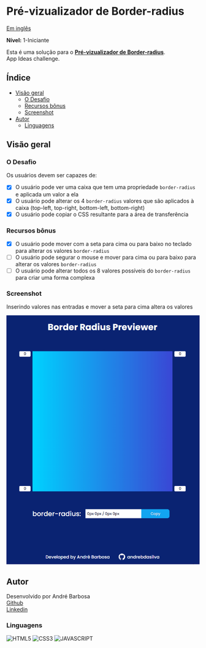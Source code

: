 # Pré-vizualizador de Border-radius
<p align="left">
	<a href="/README.md">Em inglês</a>   
</p>

**Nível:** 1-Iniciante

Esta é uma solução para o **[Pré-vizualizador de Border-radius](https://github.com/florinpop17/app-ideas/blob/master/Projects/1-Beginner/Border-Radius-Previewer.md)**.  
App Ideas challenge.

## Índice

- [Visão geral](#visão-geral)
  - [O Desafio](#o-desafio) 
  - [Recursos bônus](#recursos-bônus)
  - [Screenshot](#screenshot)
- [Autor](#autor)
  - [Linguagens](#linguagens)
## Visão geral

### O Desafio

Os usuários devem ser capazes de:  
- [x] O usuário pode ver uma caixa que tem uma propriedade `border-radius` e aplicada um valor a ela
- [x] O usuário pode alterar os 4 `border-radius` valores que são aplicados à caixa (top-left, top-right, bottom-left, bottom-right)
- [x] O usuário pode copiar o CSS resultante para a área de transferência

### Recursos bônus
- [x] O usuário pode mover com a seta para cima ou para baixo no teclado para alterar os valores `border-radius`  
- [ ] O usuário pode segurar o mouse e mover para cima ou para baixo para alterar os valores `border-radius`  
- [ ] O usuário pode alterar todos os 8 valores possíveis do `border-radius` para criar uma forma complexa

### Screenshot

Inserindo valores nas entradas e mover a seta para cima altera os valores 

![](/screenshot/screencapture.gif)

## Autor

Desenvolvido por André Barbosa  
[Github](https://github.com/andrebdasilva)  
[Linkedin](https://www.linkedin.com/in/andr%C3%A9-barbosa-501502247)

### Linguagens
![HTML5](https://img.shields.io/badge/HTML5-E34F26?style=for-the-badge&logo=html5&logoColor=white)
![CSS3](https://img.shields.io/badge/CSS3-1572B6?style=for-the-badge&logo=css3&logoColor=white)
![JAVASCRIPT](https://img.shields.io/badge/JavaScript-F7DF1E?style=for-the-badge&logo=javascript&logoColor=black)
